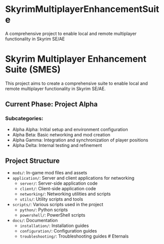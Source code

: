 # SkyrimMultiplayerEnhancementSuite
A comprehensive project to enable local and remote multiplayer functionality in Skyrim SE/AE
# Skyrim Multiplayer Enhancement Suite (SMES)

This project aims to create a comprehensive suite to enable local and remote multiplayer functionality in Skyrim SE/AE.

## Current Phase: Project Alpha

### Subcategories:
- Alpha Alpha: Initial setup and environment configuration
- Alpha Beta: Basic networking and mod creation
- Alpha Gamma: Integration and synchronization of player positions
- Alpha Delta: Internal testing and refinement

## Project Structure
- `mods/`: In-game mod files and assets
- `application/`: Server and client applications for networking
  - `server/`: Server-side application code
  - `client/`: Client-side application code
  - `networking/`: Networking utilities and scripts
  - `utils/`: Utility scripts and tools
- `scripts/`: Various scripts used in the project
  - `python/`: Python scripts
  - `powershell/`: PowerShell scripts
- `docs/`: Documentation
  - `installation/`: Installation guides
  - `configuration/`: Configuration guides
  - `troubleshooting/`: Troubleshooting guides
#   E t e r n a l s  
 